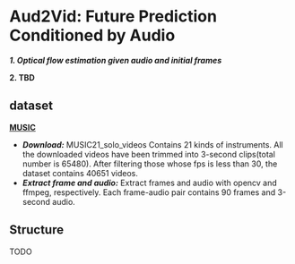 # Aud2Vid: Future Prediction Conditioned by Audio

***1. Optical flow estimation given audio and initial frames***

**2. TBD**



## dataset

**[MUSIC](https://github.com/roudimit/MUSIC_dataset)**

* ***Download:*** MUSIC21_solo_videos Contains 21 kinds of instruments. All the downloaded videos have been trimmed into 3-second clips(total number is 65480). After filtering those whose fps is less than 30, the dataset contains 40651 videos.
* ***Extract frame and audio:*** Extract frames and audio with opencv and ffmpeg, respectively. Each frame-audio pair contains 90 frames and 3-second audio.



## Structure

TODO






